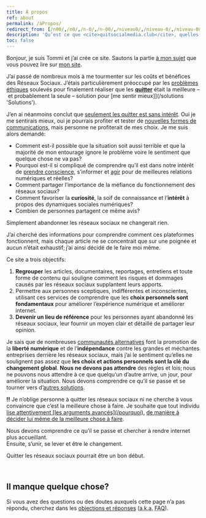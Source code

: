 ```yaml
---
title: À propos
ref: about
permalink: /àPropos/
redirect_from: [/n00/,/n0/,/n-0/,/n-00/,/niveau0/,/niveau-0/,/niveau-00/,/niveau00/]
description: 'Qu’est ce que <cite>quitsocialmedia.club</cite>, quelles sont ses origines et quel sont ses objectifs.'
toc: false
---
```

Bonjour, je suis Tommi et j’ai crée ce site. Sautons la partie [à mon sujet](https://tommi.space/about 'About - tommi.space') que vous pouvez lire sur [mon site](https://tommi.space/ 'tommi.space, Tommi’s personal website').

J’ai passé de nombreux mois à me tourmenter sur les coûts et bénéfices des Réseaux Sociaux. J’étais particulièrement préoccupé par les [problèmes éthiques](/why) soulevés pour finalement réaliser que les [**quitter**](/quitter 'Quit') était la meilleure – et probablement la seule – solution pour [me sentir mieux]](/solutions 'Solutions').

J’en ai néanmoins conclut que <u>seulement les quitter est sans intérêt</u>. Oui je me sentirais mieux, oui je pourrais profiter et tester de [nouvelles formes de communications](/solutions), mais personne ne profiterait de mes choix. Je me suis alors demandé:

- Comment est-il possible que la situation soit aussi terrible et que la majorité de mon entourage ignore le problème voire le sentiment que quelque chose ne va pas?
- Pourquoi est-il si compliqué de comprendre qu’il est dans notre intérêt de [prendre conscience](/pourquoi 'Pourquoi'), s’informer et [agir](/chemin 'Chamin') pour de meilleures relations numériques et réelles?
- Comment partager l’importance de la méfiance du fonctionnement des réseaux sociaux?
- Comment favoriser la **curiosité**, la soif de connaissance et l’**intérêt** à propos des dynamiques sociales numériques?
- Combien de personnes partagent ce même avis?

Simplement abandonner les réseaux sociaux ne changerait rien.

J’ai cherché des informations pour comprendre comment ces plateformes fonctionnent, mais chaque article ne se concentrait que sur une poignée et aucun n’était exhaustif; j’ai ainsi décidé de le faire moi même.

Ce site a trois objectifs:

1. **Regrouper** les articles, documentaires, reportages, entretiens et toute forme de contenu qui souligne comment les risques et dommages causés par les réseaux sociaux supplantent leurs apports.
1. Permettre aux personnes sceptiques, indifférentes et inconscientes, utilisant ces services de comprendre que les **choix personnels sont fondamentaux** pour améliorer l’expérience numérique et améliorer internet.
1. **Devenir un lieu de référence** pour les personnes ayant abandonné les réseaux sociaux, leur fournir un moyen clair et détaillé de partager leur opinion.

Je sais que de nombreuses [communautés alternatives](/communities 'Internet Freedom communities') font la promotion de la **liberté numérique** et de l’**indépendance** contre les grandes et méchantes entreprises derrière les réseaux sociaux, mais j’ai le sentiment qu’elles ne soulignent pas assez que **les choix et actions personnels sont la clé du changement global**. **Nous ne devons pas attendre** des règles et lois; nous ne pouvons nous attendre à ce que quelqu’un d’autre arrive, un jour, pour améliorer la situation. Nous devons comprendre ce qu’il se passe et se tourner vers d’[autres solutions](/solutions 'Solutions').

<div class='red box'>
	<b>!!</b> Je n’oblige personne à quitter les réseaux sociaux ni ne cherche à vous convaincre que c’est la meilleure chose à faire. Je souhaite que tout individu <U>lise attentivement [les arguments avancés](/pourquoi)</u>, <u>de manière à décider lui même de la meilleure chose à faire</u>.
</div>

Nous devons comprendre ce qu’il se passe et chercher à rendre internet plus accueillant.  
Ensuite, s’unir, se lever et être le changement.

Quitter les réseaux sociaux pourrait être un bon début.

<br />

## Il manque quelque chose?

Si vous avez des questions ou des doutes auxquels cette page n’a pas répondu, cherchez dans les [objections et réponses](/objections 'Objections and Replies') (<abbr title='Also Known As'>a.k.a.</abbr> <abbr title='Frequently Asked Questions'>FAQ</abbr>).
